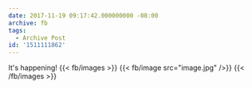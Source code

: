 ```yaml
---
date: 2017-11-19 09:17:42.000000000 -08:00
archive: fb
tags: 
  - Archive Post
id: '1511111862'
---
```


It's happening!
{{< fb/images >}}
{{< fb/image src="image.jpg" />}}
{{< /fb/images >}}
